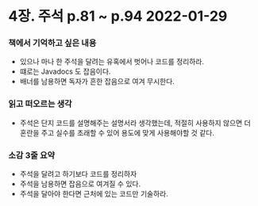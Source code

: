 # 4장. 주석 p.81 ~ p.94 2022-01-29
### 책에서 기억하고 싶은 내용
- 있으나 마나 한 주석을 달려는 유혹에서 벗어나 코드를 정리하라.
- 떄로는 Javadocs 도 잡음이다.
- 배너를 남용하면 독자가 흔한 잡음으로 여겨 무시한다.

### 읽고 떠오르는 생각
- 주석은 단지 코드를 설명해주는 설명서라 생각했는데, 적절히 사용하지 않으면 더 혼란을 주고 실수를 초래할 수 있어 용도에 맞게 사용해야할 것 같다.

### 소감 3줄 요약
- 주석을 달려고 하기보다 코드를 정리하자
- 주석을 남용하면 잡음으로 여겨질 수 있다.
- 주석을 달아야 한다면 근처에 있는 코드만 기술하라.
